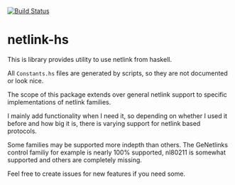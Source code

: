 [![Build Status](https://travis-ci.org/Ongy/netlink-hs.svg)](https://travis-ci.org/Ongy/netlink-hs)

# netlink-hs

This is library provides utility to use netlink from haskell.

All `Constants.hs` files are generated by scripts, so they are not documented or look nice.

The scope of this package extends over general netlink support to specific implementations of netlink families.

I mainly add functionality when I need it, so depending on whether I used it before and how big it is, 
there is varying support for netlink based protocols.

Some families may be supported more indepth than others. The GeNetlinks control familiy for example is 
nearly 100% supported, nl80211 is somewhat supported and others are completely missing.

Feel free to create issues for new features if you need some.
